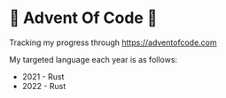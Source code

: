 # 🎄 Advent Of Code 🎁

Tracking my progress through https://adventofcode.com

My targeted language each year is as follows:
* 2021 - Rust
* 2022 - Rust